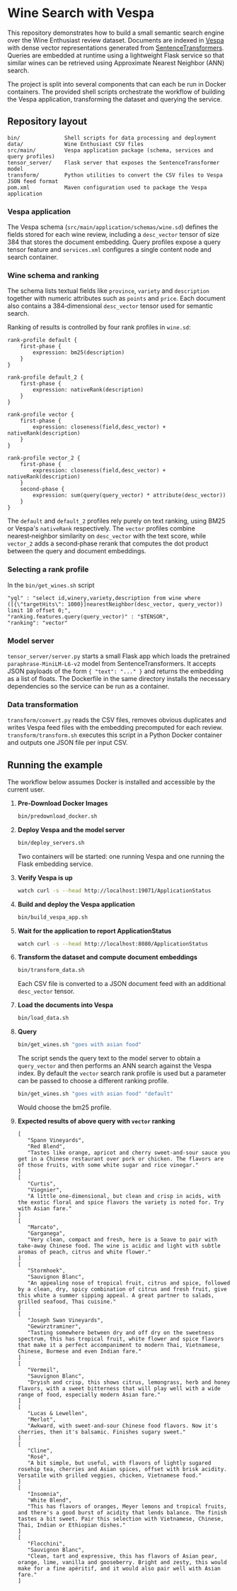 # Wine Search with Vespa

This repository demonstrates how to build a small semantic search engine over the Wine Enthusiast review dataset. Documents are indexed in [Vespa](https://vespa.ai/) with dense vector representations generated from [SentenceTransformers](https://www.sbert.net/). Queries are embedded at runtime using a lightweight Flask service so that similar wines can be retrieved using Approximate Nearest Neighbor (ANN) search.

The project is split into several components that can each be run in Docker containers. The provided shell scripts orchestrate the workflow of building the Vespa application, transforming the dataset and querying the service.

## Repository layout

```
bin/              Shell scripts for data processing and deployment
data/             Wine Enthusiast CSV files
src/main/         Vespa application package (schema, services and query profiles)
tensor_server/    Flask server that exposes the SentenceTransformer model
transform/        Python utilities to convert the CSV files to Vespa JSON feed format
pom.xml           Maven configuration used to package the Vespa application
```

### Vespa application
The Vespa schema (`src/main/application/schemas/wine.sd`) defines the fields stored for each wine review, including a `desc_vector` tensor of size 384 that stores the document embedding. Query profiles expose a query tensor feature and `services.xml` configures a single content node and search container.

### Wine schema and ranking
The schema lists textual fields like `province`, `variety` and `description` together with numeric attributes such as `points` and `price`. Each document also contains a 384‑dimensional `desc_vector` tensor used for semantic search.

Ranking of results is controlled by four rank profiles in `wine.sd`:

```text
rank-profile default {
    first-phase {
        expression: bm25(description)
    }
}

rank-profile default_2 {
    first-phase {
        expression: nativeRank(description)
    }
}

rank-profile vector {
    first-phase {
        expression: closeness(field,desc_vector) + nativeRank(description)
    }
}

rank-profile vector_2 {
    first-phase {
        expression: closeness(field,desc_vector) + nativeRank(description)
    }
    second-phase {
        expression: sum(query(query_vector) * attribute(desc_vector))
    }
}
```

The `default` and `default_2` profiles rely purely on text ranking, using BM25 or
Vespa's `nativeRank` respectively. The `vector` profiles combine nearest‑neighbor
similarity on `desc_vector` with the text score, while `vector_2` adds a
second‑phase rerank that computes the dot product between the query and document
embeddings.

### Selecting a rank profile 
In the `bin/get_wines.sh` script

```
"yql" : "select id,winery,variety,description from wine where ([{\"targetHits\": 1000}]nearestNeighbor(desc_vector, query_vector)) limit 10 offset 0;", 
"ranking.features.query(query_vector)" : "$TENSOR", 
"ranking": "vector" 
```

### Model server
`tensor_server/server.py` starts a small Flask app which loads the pretrained `paraphrase-MiniLM-L6-v2` model from SentenceTransformers. It accepts JSON payloads of the form `{ "text": "..." }` and returns the embedding as a list of floats. The Dockerfile in the same directory installs the necessary dependencies so the service can be run as a container.

### Data transformation
`transform/convert.py` reads the CSV files, removes obvious duplicates and writes Vespa feed files with the embedding precomputed for each review. `transform/transform.sh` executes this script in a Python Docker container and outputs one JSON file per input CSV.

## Running the example
The workflow below assumes Docker is installed and accessible by the current user.

1. **Pre-Download Docker Images**
   ```bash
   bin/predownload_docker.sh
   ```

2. **Deploy Vespa and the model server**
   ```bash
   bin/deploy_servers.sh
   ```
   Two containers will be started: one running Vespa and one running the Flask embedding service.

3. **Verify Vespa is up**
   ```bash
   watch curl -s --head http://localhost:19071/ApplicationStatus
   ```

4. **Build and deploy the Vespa application**
   ```bash
   bin/build_vespa_app.sh
   ```

5. **Wait for the application to report ApplicationStatus**
   ```bash
   watch curl -s --head http://localhost:8080/ApplicationStatus
   ```

6. **Transform the dataset and compute document embeddings**
   ```bash
   bin/transform_data.sh
   ```
   Each CSV file is converted to a JSON document feed with an additional `desc_vector` tensor.

7. **Load the documents into Vespa**
   ```bash
   bin/load_data.sh
   ```

8. **Query**
   ```bash
   bin/get_wines.sh "goes with asian food"
   ```
   The script sends the query text to the model server to obtain a `query_vector` and then performs an ANN search against the Vespa index.  By default the `vector` search rank profile is used but a parameter can be passed to choose a different ranking profile. 
   
   ```bash
   bin/get_wines.sh "goes with asian food" "default"
   ```

   Would choose the bm25 profile.

9. **Expected results of above query with `vector` ranking**
   

   ```
   [
      "Spann Vineyards",
      "Red Blend",
      "Tastes like orange, apricot and cherry sweet-and-sour sauce you get in a Chinese restaurant over pork or chicken. The flavors are of those fruits, with some white sugar and rice vinegar."
   ]
   [
      "Curtis",
      "Viognier",
      "A little one-dimensional, but clean and crisp in acids, with the exotic floral and spice flavors the variety is noted for. Try with Asian fare."
   ]
   [
      "Marcato",
      "Garganega",
      "Very clean, compact and fresh, here is a Soave to pair with take-away Chinese food. The wine is acidic and light with subtle aromas of peach, citrus and white flower."
   ]
   [
      "Stormhoek",
      "Sauvignon Blanc",
      "An appealing nose of tropical fruit, citrus and spice, followed by a clean, dry, spicy combination of citrus and fresh fruit, give this white a summer sipping appeal. A great partner to salads, grilled seafood, Thai cuisine."
   ]
   [
      "Joseph Swan Vineyards",
      "Gewürztraminer",
      "Tasting somewhere between dry and off dry on the sweetness spectrum, this has tropical fruit, white flower and spice flavors that make it a perfect accompaniment to modern Thai, Vietnamese, Chinese, Burmese and even Indian fare."
   ]
   [
      "Vermeil",
      "Sauvignon Blanc",
      "Dryish and crisp, this shows citrus, lemongrass, herb and honey flavors, with a sweet bitterness that will play well with a wide range of food, especially modern Asian fare."
   ]
   [
      "Lucas & Lewellen",
      "Merlot",
      "Awkward, with sweet-and-sour Chinese food flavors. Now it's cherries, then it's balsamic. Finishes sugary sweet."
   ]
   [
      "Cline",
      "Rosé",
      "A bit simple, but useful, with flavors of lightly sugared rosehip tea, cherries and Asian spices, offset with brisk acidity. Versatile with grilled veggies, chicken, Vietnamese food."
   ]
   [
      "Insomnia",
      "White Blend",
      "This has flavors of oranges, Meyer lemons and tropical fruits, and there's a good burst of acidity that lends balance. The finish tastes a bit sweet. Pair this selection with Vietnamese, Chinese, Thai, Indian or Ethiopian dishes."
   ]
   [
      "Flocchini",
      "Sauvignon Blanc",
      "Clean, tart and expressive, this has flavors of Asian pear, orange, lime, vanilla and gooseberry. Bright and zesty, this would make for a fine apéritif, and it would also pair well with Asian fare."
   ]
   ```